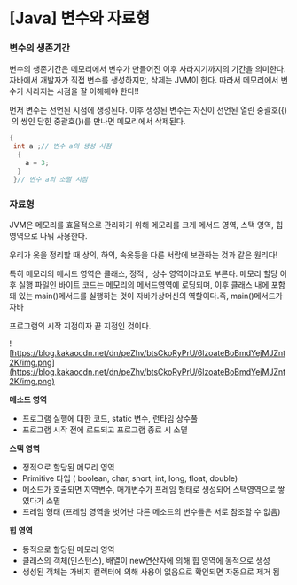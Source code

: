 # [Java] 변수와 자료형

### **변수의 생존기간**

변수의 생존기간은 메모리에서 변수가 만들어진 이후 사라지기까지의 기간을 의미한다. 자바에서 개발자가 직접 변수를 생성하지만, 삭제는 JVM이 한다. 따라서 메모리에서 변수가 사라지는 시점을 잘 이해해야 한다!!

먼저 변수는 선언된 시점에 생성된다. 이후 생성된 변수는 자신이 선언된 열린 중괄호({)  의 쌍인 닫힌 중괄호(})를 만나면 메모리에서 삭제된다.

```java
{
 int a ;// 변수 a의 생성 시점
  {
	a = 3;
  }
 }// 변수 a의 소멸 시점
```

### **자료형**

JVM은 메모리를 효율적으로 관리하기 위해 메모리를 크게 메서드 영역, 스택 영역, 힙 영역으로 나눠 사용한다.

우리가 옷을 정리할 때 상의, 하의, 속옷등을 다른 서랍에 보관하는 것과 같은 원리다!

특히 메모리의 메서드 영역은 클래스, 정적 ,  상수 영역이라고도 부른다. 메모리 할당 이후 실행 파일인 바이트 코드는 메모리의 메서드영역에 로딩되며, 이후 클래스 내에 포함돼 있는 main()메서드를 실행하는 것이 자바가상머신의 역할이다.즉, main()메서드가 자바

프로그램의 시작 지점이자 끝 지점인 것이다.

![https://blog.kakaocdn.net/dn/peZhv/btsCkoRyPrU/6lzoateBoBmdYejMJZnt2K/img.png](https://blog.kakaocdn.net/dn/peZhv/btsCkoRyPrU/6lzoateBoBmdYejMJZnt2K/img.png)

**메소드 영역**

- 프로그램 실행에 대한 코드, static 변수, 런타임 상수풀
- 프로그램 시작 전에 로드되고 프로그램 종료 시 소멸

**스택 영역**

- 정적으로 할당된 메모리 영역
- Primitive 타입 ( boolean, char, short, int, long, float, double)
- 메소드가 호출되면 지역변수, 매개변수가 프레임 형태로 생성되어 스택영역으로 쌓였다가 소멸
- 프레임 형태 (프레임 영역을 벗어난 다른 메소드의 변수들은 서로 참조할 수 없음)

**힙 영역**

- 동적으로 할당된 메모리 영역
- 클래스의 객체(인스턴스), 배열이 new연산자에 의해 힙 영역에 동적으로 생성
- 생성된 객체는 가비지 컬렉터에 의해 사용이 없음으로 확인되면 자동으로 제거 됨